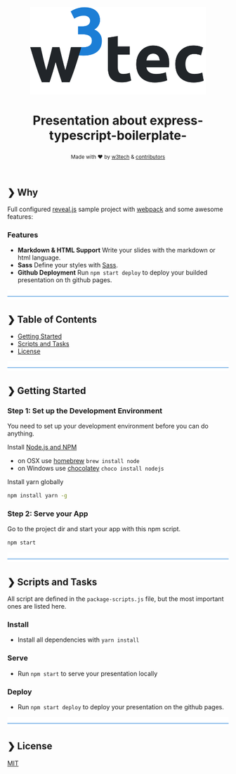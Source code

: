 <p align="center">
  <img src="./w3tec-logo.png" alt="w3tec" width="400" />
</p>

<h1 align="center">Presentation about express-typescript-boilerplate-</h1>

<p align="center">
  <sub>Made with ❤️ by <a href="https://github.com/w3tecch">w3tech</a> & <a href="https://github.com/w3tecch/reveal.js-boilerplate/graphs/contributors">contributors</a></sub>
</p>

<br />

## ❯ Why

Full configured [reveal.js](https://revealjs.com/) sample project with [webpack](https://webpack.js.org/) and some awesome features:

### Features

- **Markdown & HTML Support** Write your slides with the markdown or html language.
- **Sass** Define your styles with [Sass](https://sass-lang.com/).
- **Github Deployment** Run `npm start deploy` to deploy your builded presentation on th github pages.

![divider](./w3tec-divider.png)

## ❯ Table of Contents

- [Getting Started](#-getting-started)
- [Scripts and Tasks](#-scripts-and-tasks)
- [License](#-license)

![divider](./w3tec-divider.png)

## ❯ Getting Started

### Step 1: Set up the Development Environment

You need to set up your development environment before you can do anything.

Install [Node.js and NPM](https://nodejs.org/en/download/)

- on OSX use [homebrew](http://brew.sh) `brew install node`
- on Windows use [chocolatey](https://chocolatey.org/) `choco install nodejs`

Install yarn globally

```bash
npm install yarn -g
```

### Step 2: Serve your App

Go to the project dir and start your app with this npm script.

```bash
npm start
```

![divider](./w3tec-divider.png)

## ❯ Scripts and Tasks

All script are defined in the `package-scripts.js` file, but the most important ones are listed here.

### Install

- Install all dependencies with `yarn install`

### Serve

- Run `npm start` to serve your presentation locally

### Deploy

- Run `npm start deploy` to deploy your presentation on the github pages.

![divider](./w3tec-divider.png)

## ❯ License

[MIT](/LICENSE)
